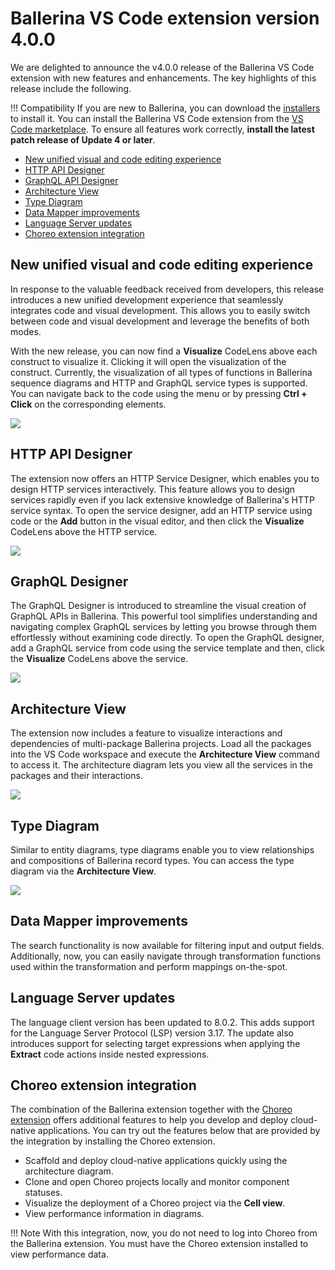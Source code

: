# Ballerina VS Code extension version 4.0.0

We are delighted to announce the v4.0.0 release of the Ballerina VS Code extension with new features and enhancements. The key highlights of this release include the following.

!!! Compatibility
    If you are new to Ballerina, you can download the [installers](https://ballerina.io/downloads/) to install it. You can install the Ballerina VS Code extension from the [VS Code marketplace](https://marketplace.visualstudio.com/items?itemName=WSO2.ballerina). To ensure all features work correctly, **install the latest patch release of Update 4 or later**.

- [New unified visual and code editing experience](#new-unified-visual-and-code-editing-experience)
- [HTTP API Designer](#http-api-designer)
- [GraphQL API Designer](#graphql-api-designer)
- [Architecture View](#architecture-view)
- [Type Diagram](#type-diagram)
- [Data Mapper improvements](#data-mapper-improvements)
- [Language Server updates](#language-server-updates)
- [Choreo extension integration](#choreo-extension-integration)

## New unified visual and code editing experience

In response to the valuable feedback received from developers, this release introduces a new unified development experience that seamlessly integrates code and visual development. This allows you to easily switch between code and visual development and leverage the benefits of both modes.

With the new release, you can now find a **Visualize** CodeLens above each construct to visualize it. Clicking it will open the visualization of the construct. Currently, the visualization of all types of functions in Ballerina sequence diagrams and HTTP and GraphQL service types is supported. You can navigate back to the code using the menu or by pressing **Ctrl + Click** on the corresponding elements.

<img src="https://wso2.com/ballerina/vscode/docs/img/release-notes/v-4.0.0/visualise.gif" class="cInlineImage-full"/>

## HTTP API Designer

The extension now offers an HTTP Service Designer, which enables you to design HTTP services interactively. This feature allows you to design services rapidly even if you lack extensive knowledge of Ballerina's HTTP service syntax. To open the service designer, add an HTTP service using code or the **Add** button in the visual editor, and then click the **Visualize** CodeLens above the HTTP service.

<img src="https://wso2.com/ballerina/vscode/docs/img/release-notes/v-4.0.0/service-design.gif" class="cInlineImage-full"/>

## GraphQL Designer

The GraphQL Designer is introduced to streamline the visual creation of GraphQL APIs in Ballerina. This powerful tool simplifies understanding and navigating complex GraphQL services by letting you browse through them effortlessly without examining code directly. To open the GraphQL designer, add a GraphQL service from code using the service template and then, click the **Visualize** CodeLens above the service.

<img src="https://wso2.com/ballerina/vscode/docs/img/release-notes/v-4.0.0/graphql.gif" class="cInlineImage-full"/>

## Architecture View

The extension now includes a feature to visualize interactions and dependencies of multi-package Ballerina projects. Load all the packages into the VS Code workspace and execute the **Architecture View** command to access it. The architecture diagram lets you view all the services in the packages and their interactions.

<img src="https://wso2.com/ballerina/vscode/docs/img/release-notes/v-4.0.0/architecture.gif" class="cInlineImage-full"/>

## Type Diagram

Similar to entity diagrams, type diagrams enable you to view relationships and compositions of Ballerina record types. You can access the type diagram via the **Architecture View**.

<img src="https://wso2.com/ballerina/vscode/docs/img/release-notes/v-4.0.0/type.gif" class="cInlineImage-full"/>

## Data Mapper improvements

The search functionality is now available for filtering input and output fields. Additionally, now, you can easily navigate through transformation functions used within the transformation and perform mappings on-the-spot.

## Language Server updates

The language client version has been updated to 8.0.2. This adds support for the Language Server Protocol (LSP) version 3.17. The update also introduces support for selecting target expressions when applying the **Extract** code actions inside nested expressions.

## Choreo extension integration

The combination of the Ballerina extension together with the [Choreo extension](https://marketplace.visualstudio.com/items?itemName=WSO2.choreo) offers additional features to help you develop and deploy cloud-native applications. You can try out the features below that are provided by the integration by installing the Choreo extension.

- Scaffold and deploy cloud-native applications quickly using the architecture diagram.
- Clone and open Choreo projects locally and monitor component statuses.
- Visualize the deployment of a Choreo project via the **Cell view**.
- View performance information in diagrams. 
    
!!! Note
    With this integration, now, you do not need to log into Choreo from the Ballerina extension. You must have the Choreo extension installed to view performance data.













    





